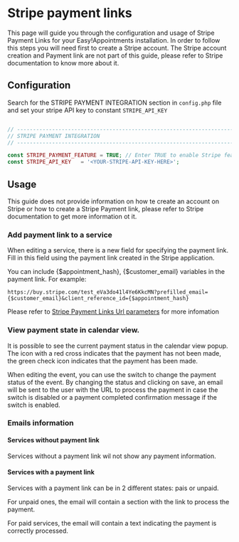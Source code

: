 # Stripe payment links

This page will guide you through the configuration and usage of Stripe Payment Links for your Easy!Appointments installation.
In order to follow this steps you will need first to create a Stripe account. The Stripe account creation and Payment link are not 
part of this guide, please refer to Stripe documentation to know more about it.

## Configuration

Search for the STRIPE PAYMENT INTEGRATION section in `config.php` file and set your stripe API key to constant `STRIPE_API_KEY`

```php

// ------------------------------------------------------------------------
// STRIPE PAYMENT INTEGRATION
// ------------------------------------------------------------------------

const STRIPE_PAYMENT_FEATURE = TRUE; // Enter TRUE to enable Stripe feature
const STRIPE_API_KEY   = '<YOUR-STRIPE-API-KEY-HERE>';

```

## Usage

This guide does not provide information on how te create an account on Stripe or how to create a Stripe Payment link, 
please refer to Stripe documentation to get more information ot it.

### Add payment link to a service

When editing a service, there is a new field for specifying the payment link. Fill in this field using the payment link created in the Stripe application.

You can include {$appointment_hash}, {$customer_email} variables in the payment link. For example:

    https://buy.stripe.com/test_eVa3do41l4Ye6KkcMN?prefilled_email={$customer_email}&client_reference_id={$appointment_hash}

Please refer to [Stripe Payment Links Url parameters](https://stripe.com/docs/payments/payment-links#url-parameters) for more infomation

### View payment state in calendar view.

It is possible to see the current payment status in the calendar view popup. The icon with a red cross indicates that the payment has not been made, the green check icon indicates that the payment has been made.

When editing the event, you can use the switch to change the payment status of the event. By changing the status and clicking on save, an email will be sent to the user with the URL to process the payment in case the switch is disabled or a payment completed confirmation message if the switch is enabled.

### Emails information

#### Services without payment link

Services without a payment link wil not show any payment information.

#### Services with a payment link

Services with a payment link can be in 2 different states: pais or unpaid.

For unpaid ones, the email will contain a section with the link to process the payment.

For paid services, the email will contain a text indicating the payment is correctly processed.


